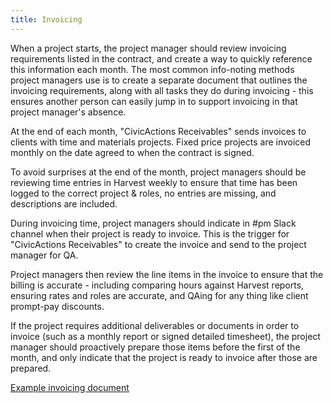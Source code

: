 ```yaml
---
title: Invoicing
---
```


When a project starts, the project manager should review invoicing requirements listed in the contract, and create a way to quickly reference this information each month. The most common info-noting methods project managers use is to create a separate document that outlines the invoicing requirements, along with all tasks they do during invoicing - this ensures another person can easily jump in to support invoicing in that project manager's absence.

At the end of each month, "CivicActions Receivables" sends invoices to clients with time and materials projects. Fixed price projects are invoiced monthly on the date agreed to when the contract is signed.

To avoid surprises at the end of the month, project managers should be reviewing time entries in Harvest weekly to ensure that time has been logged to the correct project & roles, no entries are missing, and descriptions are included.

During invoicing time, project managers should indicate in #pm Slack channel when their project is ready to invoice. This is the trigger for "CivicActions Receivables" to create the invoice and send to the project manager for QA.

Project managers then review the line items in the invoice to ensure that the billing is accurate - including comparing hours against Harvest reports, ensuring rates and roles are accurate, and QAing for any thing like client prompt-pay discounts.

If the project requires additional deliverables or documents in order to invoice (such as a monthly report or signed detailed timesheet), the project manager should proactively prepare those items before the first of the month, and only indicate that the project is ready to invoice after those are prepared.

[Example invoicing document](https://docs.google.com/document/d/1MXVH7uKWHLQ2w1L-bgINkJiqrJx3yXyHKkG_6n6hQAk/edit)
